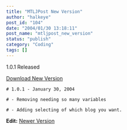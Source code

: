 ```yaml
---
title: "MTLJPost New Version"
author: "halkeye"
post_id: "104"
date: "2004/01/30 13:18:11"
post_name: "mtljpost_new_version"
status: "publish"
category: "Coding"
tags: []
---
```


1.0.1 Released

[Download New Version](https://files.halkeye.net/MTLJPost.tgz)

```
# 1.0.1 - January 30, 2004  

# - Removing needing so many variables  

# - Adding selecting of which blog you want.
```

**Edit:** [Newer Version](https://www.kodekoan.com/project/MTLJPost)
